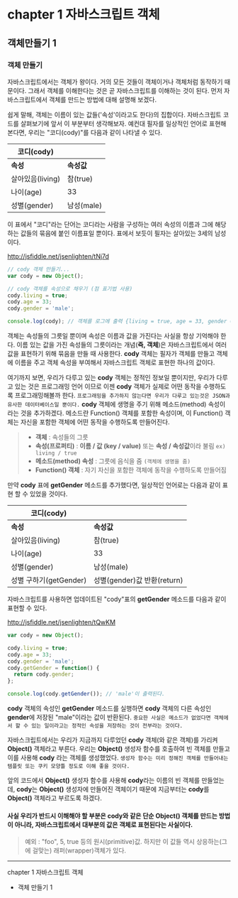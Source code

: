 

# chapter 1 자바스크립트 객체
## 객체만들기 1

### 객체 만들기
자바스크립트에서는 객체가 왕이다. 거의 모든 것들이 객체이거나 객체처럼 동작하기 때문이다. 그래서 객체를 이해한다는 것은 곧 자바스크립트를 이해하는 것이 된다. 먼저 자바스크립트에서 객체를 만드는 방법에 대해 설명해 보겠다.

쉽게 말해, 객체는 이름이 있는 값들('속성'이라고도 한다)의 집합이다. 자바스크립트 코드를 살펴보기에 앞서 이 부분부터 생각해보자. 예컨대 필자를 일상적인 언어로 표현해본다면, 우리는 "코디(cody)"를 다음과 같이 나타낼 수 있다.

|코디(cody)||
|---|---|
| **속성** | **속성값** |
| 살아있음(living) | 참(true) |
| 나이(age) | 33 |
| 성별(gender) | 남성(male) |

이 표에서 "코디"라는 단어는 코디라는 사람을 구성하는 여러 속성의 이름과 그에 해당하는 값들의 묶음에 붙인 이름표일 뿐이다. 표에서 보듯이 필자는 살아있는 3세의 남성이다.

<a href="http://jsfiddle.net/jsenlighten/tNj7d" target="blank">http://jsfiddle.net/jsenlighten/tNj7d</a>

```javascript
// cody 객체 만들기...
var cody = new Object();

// cody 객체를 속성으로 채우기 (점 표기법 사용)
cody.living = true;
cody.age = 33;
cody.gender = 'male';

console.log(cody); // 객체를 로그에 출력 {living = true, age = 33, gender = 'male'}
```

객체는 속성들의 그릇일 뿐이며 속성은 이름과 값을 가진다는 사실을 항상 기억해야 한다. 이름 있는 값을 가진 속성들의 그릇이라는 개념(**즉, 객체**)은 자바스크립트에서 여러 값을 표현하기 위해 묶음을 만들 때 사용한다. **cody** 객체는 필자가 객체를 만들고 객체에 이름을 주고 객체 속성을 부여해서 자바스크립트 객체로 표현한 하나의 값이다.

여기까지 보면, 우리가 다루고 있는 **cody** 객체는 정적인 정보일 뿐이지만, 우리가 다루고 있는 것은 프로그래밍 언어 이므로 이젠 **cody** 객체가 실제로 어떤 동작을 수행하도록 프로그래밍해볼까 한다. `프로그래밍을 추가하지 않는다면 우리가 다루고 있는것은 JSON과 유사한 데이터베이스일 뿐이다.` **cody** 객체에 생명을 주기 위해 메소드(method) 속성이라는 것을 추가하겠다. 메소드란 Function() 객체를 포함한 속성이며, 이 Function() 객체는 자신을 포함한 객체에 어떤 동작을 수행하도록 만들어진다. 


> - **객체** : 속성들의 그릇
> - **속성(프로퍼티)** : **이름 / 값 (key / value)** 또는 **속성 / 속성값**이라 불림 `ex) living / true`
> - **메소드(method) 속성** : 그릇에 음식을 줌 `(객체에 생명을 줌)` 
> - **Function() 객체** : 자기 자신을 포함한 객체에 동작을 수행하도록 만들어짐 

만약 **cody** 표에 **getGender** 메소드를 추가했다면, 일상적인 언어로는 다음과 같이 표현 할 수 있었을 것이다.

|코디(cody)||
|---|---|
| **속성** | **속성값** |
| 살아있음(living) | 참(true) |
| 나이(age) | 33 |
| 성별(gender) | 남성(male) |
| 성별 구하기(getGender) | 성별(gender)값 반환(return)|

자바스크립트를 사용하면 업데이트된 "cody"표의 **getGender** 메소드를 다음과 같이 표현할 수 있다.

<a href="http://jsfiddle.net/jsenlighten/tQwKM" target="blank">http://jsfiddle.net/jsenlighten/tQwKM</a>

```javascript
var cody = new Object();

cody.living = true;
cody.age = 33;
cody.gender = 'male';
cody.getGender = function() {
  return cody.gender;
};

console.log(cody.getGender()); // 'male'이 출력된다.
```

**cody** 객체의 속성인 **getGender** 메소드를 실행하면 **cody** 객체의 다른 속성인 **gender**에 저장된 "male"이라는 값이 반환된다. `중요한 사실은 메소드가 없었다면 객체에서 할 수 있는 일이라고는 정적인 속성을 저장하는 것이 전부라는 것이다.`

자바스크립트에서는 우리가 지금까지 다루었던 **cody** 객체(와 같은 객체)를 가리켜 **Object()** 객체라고 부른다. 우리는 **Object()** 생성자 함수를 호출하여 빈 객체를 만들고 이를 사용해 **cody** 라는 객체를 생성했었다. `생성자 함수는 미리 정해진 객체를 만들어내는 템플릿 또는 쿠키 모양틀 정도로 이해 좋을 것이다.`

앞의 코드에서 **Object()** 생성자 함수를 사용해 **cody**라는 이름의 빈 객체를 만들었는데, **cody**는 **Object()** 생성자에 만들어진 객체이기 때문에 지금부터는 **cody**를 **Object()** 객체라고 부르도록 하겠다.

#### 사실 우리가 반드시 이해해야 할 부분은 cody와 같은 단순 Object() 객체를 만드는 방법이 아니라, 자바스크립트에서 대부분의 값은 객체로 표현된다는 사실이다.

> 예외 : "foo", 5, true 등의 원시(primitive)값. 하지만 이 값들 역시 상응하는(그에 걸맞는) 래퍼(wrapper)객체가 있다.




--------------------------------------
chapter 1 자바스크립트 객체
- 객체 만들기 1
